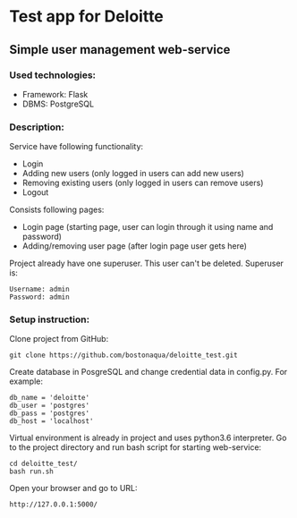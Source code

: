 # Test app for Deloitte

## Simple user management web-service


### Used technologies:
* Framework: Flask
* DBMS: PostgreSQL

### Description:

Service have following functionality: 
* Login
* Adding new users (only logged in users can add new users)
* Removing existing users (only logged in users can remove users)
* Logout

Consists following pages:
* Login page (starting page, user can login through it using name and password)
* Adding/removing user page (after login page user gets here)

Project already have one superuser. This user can't be deleted. Superuser is:
```angular2html
Username: admin
Password: admin
```

### Setup instruction:

Clone project from GitHub:

```angular2html
git clone https://github.com/bostonaqua/deloitte_test.git
```

Create database in PosgreSQL and change credential data in config.py. For example:

```angular2html
db_name = 'deloitte'
db_user = 'postgres'
db_pass = 'postgres'
db_host = 'localhost'
```

Virtual environment is already in project and uses python3.6 interpreter.
Go to the project directory and run bash script for starting web-service:

```angular2html
cd deloitte_test/
bash run.sh
```

Open your browser and go to URL:
```angular2html
http://127.0.0.1:5000/
```
